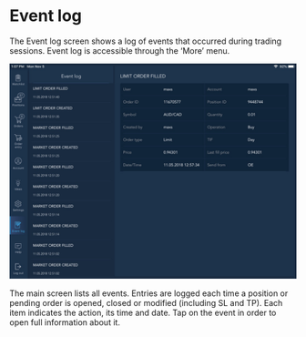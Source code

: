 # Event log

The Event log screen shows a log of events that occurred during trading sessions. Event log is accessible through the ‘More’ menu.

![](../../../.gitbook/assets/event-log.jpg)


The main screen lists all events. Entries are logged each time a position or pending order is opened, closed or modified \(including SL and TP\). Each item indicates the action, its time and date. Tap on the event in order to open full information about it.

